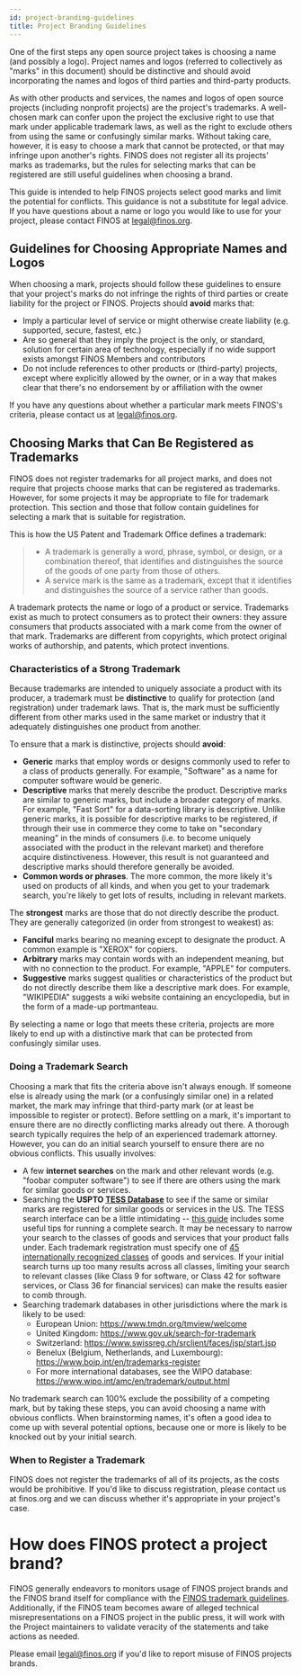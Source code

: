 ```yaml
---
id: project-branding-guidelines
title: Project Branding Guidelines
---
```


One of the first steps any open source project takes is choosing a name (and possibly a logo). Project names and logos (referred to collectively as "marks" in this document) should be distinctive and should avoid incorporating the names and logos of third parties and third-party products.

As with other products and services, the names and logos of open source projects (including nonprofit projects) are the project's trademarks. A well-chosen mark can confer upon the project the exclusive right to use that mark under applicable trademark laws, as well as the right to exclude others from using the same or confusingly similar marks. Without taking care, however, it is easy to choose a mark that cannot be protected, or that may infringe upon another's rights. FINOS does not register all its projects' marks as trademarks, but the rules for selecting marks that can be registered are still useful guidelines when choosing a brand.

This guide is intended to help FINOS projects select good marks and limit the potential for conflicts. This guidance is not a substitute for legal advice. If you have questions about a name or logo you would like to use for your project, please contact FINOS at legal@finos.org.

## Guidelines for Choosing Appropriate Names and Logos

When choosing a mark, projects should follow these guidelines to ensure that your project's marks do not infringe the rights of third parties or create liability for the project or FINOS. Projects should **avoid** marks that:
* Imply a particular level of service or might otherwise create liability (e.g. supported, secure, fastest, etc.)
* Are so general that they imply the project is the only, or standard, solution for certain area of technology, especially if no wide support exists amongst FINOS Members and contributors
* Do not include references to other products or (third-party) projects, except where explicitly allowed by the owner, or in a way that makes clear that there's no endorsement by or affiliation with the owner

If you have any questions about whether a particular mark meets FINOS's criteria, please contact us at legal@finos.org.

## Choosing Marks that Can Be Registered as Trademarks

FINOS does not register trademarks for all project marks, and does not require that projects choose marks that can be registered as trademarks. However, for some projects it may be appropriate to file for trademark protection. This section and those that follow contain guidelines for selecting a mark that is suitable for registration.

This is how the US Patent and Trademark Office defines a trademark:
> * A trademark is generally a word, phrase, symbol, or design, or a combination thereof, that identifies and distinguishes the source of the goods of one party from those of others. 
> * A service mark is the same as a trademark, except that it identifies and distinguishes the source of a service rather than goods.

A trademark protects the name or logo of a product or service. Trademarks exist as much to protect consumers as to protect their owners: they assure consumers that products associated with a mark come from the owner of that mark. Trademarks are different from copyrights, which protect original works of authorship, and patents, which protect inventions.

### Characteristics of a Strong Trademark

Because trademarks are intended to uniquely associate a product with its producer, a trademark must be **distinctive** to qualify for protection (and registration) under trademark laws. That is, the mark must be sufficiently different from other marks used in the same market or industry that it adequately distinguishes one product from another.

To ensure that a mark is distinctive, projects should **avoid**:
* **Generic** marks that employ words or designs commonly used to refer to a class of products generally. For example, "Software" as a name for computer software would be generic.
* **Descriptive** marks that merely describe the product. Descriptive marks are similar to generic marks, but include a broader category of marks. For example, "Fast Sort" for a data-sorting library is descriptive. Unlike generic marks, it is possible for descriptive marks to be registered, if through their use in commerce they come to take on "secondary meaning" in the minds of consumers (i.e. to become uniquely associated with the product in the relevant market) and therefore acquire distinctiveness. However, this result is not guaranteed and descriptive marks should therefore generally be avoided.
* **Common words or phrases**. The more common, the more likely it's used on products of all kinds, and when you get to your trademark search, you're likely to get lots of results, including in relevant markets.

The **strongest** marks are those that do not directly describe the product. They are generally categorized (in order from strongest to weakest) as:
* **Fanciful** marks bearing no meaning except to designate the product. A common example is "XEROX" for copiers.
* **Arbitrary** marks may contain words with an independent meaning, but with no connection to the product. For example, "APPLE" for computers.
* **Suggestive** marks suggest qualities or characteristics of the product but do not directly describe them like a descriptive mark does. For example, "WIKIPEDIA" suggests a wiki website containing an encyclopedia, but in the form of a made-up portmanteau.

By selecting a name or logo that meets these criteria, projects are more likely to end up with a distinctive mark that can be protected from confusingly similar uses.

### Doing a Trademark Search

Choosing a mark that fits the criteria above isn't always enough. If someone else is already using the mark (or a confusingly similar one) in a related market, the mark may infringe that third-party mark (or at least be impossible to register or protect). Before settling on a mark, it's important to ensure there are no directly conflicting marks already out there. A thorough search typically requires the help of an experienced trademark attorney. However, you can do an initial search yourself to ensure there are no obvious conflicts. This usually involves:
* A few **internet searches** on the mark and other relevant words (e.g. "foobar computer software") to see if there are others using the mark for similar goods or services.
* Searching the **USPTO [TESS Database](http://tess2.uspto.gov/)** to see if the same or similar marks are registered for similar goods or services in the US. The TESS search interface can be a little intimidating -- [this guide](http://www.bpmlegal.com/howtotmsrch.html) includes some useful tips for running a complete search. It may be necessary to narrow your search to the classes of goods and services that your product falls under. Each trademark registration must specify one of [45 internationally recognized classes](https://www.uspto.gov/trademark/trademark-updates-and-announcements/nice-agreement-current-edition-version-general-remarks) of goods and services. If your initial search turns up too many results across all classes, limiting your search to relevant classes (like Class 9 for software, or Class 42 for software services, or Class 36 for financial services) can make the results easier to comb through.
* Searching trademark databases in other jurisdictions where the mark is likely to be used:
  * European Union: https://www.tmdn.org/tmview/welcome
  * United Kingdom: https://www.gov.uk/search-for-trademark
  * Switzerland: https://www.swissreg.ch/srclient/faces/jsp/start.jsp
  * Benelux (Belgium, Netherlands, and Luxembourg): https://www.boip.int/en/trademarks-register  
  * For more international databases, see the WIPO database: https://www.wipo.int/amc/en/trademark/output.html

No trademark search can 100% exclude the possibility of a competing mark, but by taking these steps, you can avoid choosing a name with obvious conflicts. When brainstorming names, it's often a good idea to come up with several potential options, because one or more is likely to be knocked out by your initial search.

### When to Register a Trademark

FINOS does not register the trademarks of all of its projects, as the costs would be prohibitive. If you'd like to discuss registration, please contact us at finos.org and we can discuss whether it's appropriate in your project's case.

# How does FINOS protect a project brand?

FINOS generally endeavors to monitors usage of FINOS project brands and the FINOS brand itself for compliance with the [FINOS trademark guidelines](/governance-docs/Trademark-Guidelines.pdf). Additionally, if the FINOS team becomes aware of alleged technical misrepresentations on a FINOS project in the public press, it will work with the Project maintainers to validate veracity of the statements and take actions as needed.

Please email legal@finos.org if you'd like to report misuse of FINOS projects brands.

